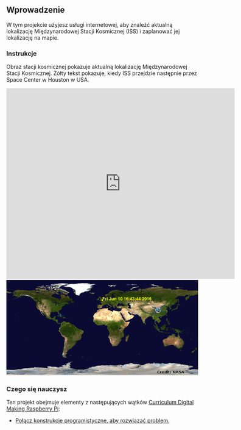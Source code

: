 ## Wprowadzenie

W tym projekcie użyjesz usługi internetowej, aby znaleźć aktualną lokalizację Międzynarodowej Stacji Kosmicznej (ISS) i zaplanować jej lokalizację na mapie.

### Instrukcje

Obraz stacji kosmicznej pokazuje aktualną lokalizację Międzynarodowej Stacji Kosmicznej. Żółty tekst pokazuje, kiedy ISS przejdzie następnie przez Space Center w Houston w USA.

<div class="trinket">
  <iframe src="https://trinket.io/embed/python/b95851338c?outputOnly=true&start=result" width="600" height="500" frameborder="0" marginwidth="0" marginheight="0" allowfullscreen>
  </iframe>
  <img src="images/iss-final.png">
</div>

### Czego się nauczysz

Ten projekt obejmuje elementy z następujących wątków [Curriculum Digital Making Raspberry Pi](http://rpf.io/curriculum):

+ [Połącz konstrukcje programistyczne, aby rozwiązać problem.](https://www.raspberrypi.org/curriculum/programming/builder)